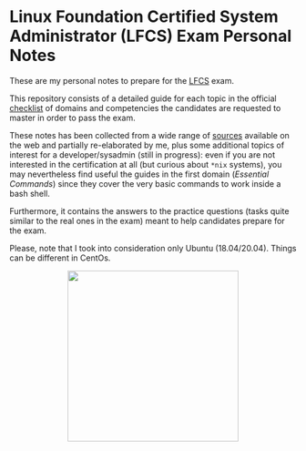 # Linux Foundation Certified System Administrator (LFCS) Exam Personal Notes 

These are my personal notes to prepare for the [LFCS](https://training.linuxfoundation.org/certification/linux-foundation-certified-sysadmin-lfcs/#exams) exam.

This repository consists of a detailed guide for each topic in the official [checklist](domains/SUMMARY.md) of domains and competencies the candidates are requested to master in order to pass the exam.

These notes has been collected from a wide range of [sources](domains/references.md) available on the web and partially re-elaborated by me, plus some additional topics of interest for a developer/sysadmin (still in progress): even if you are not interested in the certification at all (but curious about `*nix` systems), you may nevertheless find useful the guides in the first domain (*Essential Commands*) since they cover the very basic commands to work inside a bash shell.

Furthermore, it contains the answers to the practice questions (tasks quite similar to the real ones in the exam) meant to help candidates prepare for the exam.

Please, note that I took into consideration only Ubuntu (18.04/20.04). Things can be different in CentOs. 

<p align="center"><img src="https://images.youracclaim.com/images/1e6611ca-8afe-4ecc-ad4d-305fba52ee7e/1_LFCS-600x600.png" width="300" height="300"/></p>
